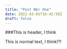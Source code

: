 ```yaml
---
title: "Post Nbr One"
date: 2022-03-01T16:42:58Z
draft: false
---
```


###This is header, I think

This is normal text, I think!?!